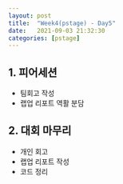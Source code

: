 ```yaml
---
layout: post
title:  "Week4(pstage) - Day5"
date:   2021-09-03 21:32:30
categories: [pstage]
---
```


## 1. 피어세션
* 팀회고 작성
* 랩업 리포트 역활 분담

## 2. 대회 마무리
* 개인 회고
* 랩업 리포트 작성
* 코드 정리

